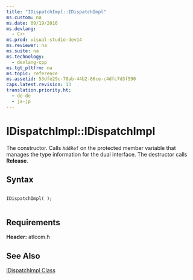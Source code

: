 ```yaml
---
title: "IDispatchImpl::IDispatchImpl"
ms.custom: na
ms.date: 09/19/2016
ms.devlang: 
  - C++
ms.prod: visual-studio-dev14
ms.reviewer: na
ms.suite: na
ms.technology: 
  - devlang-cpp
ms.tgt_pltfrm: na
ms.topic: reference
ms.assetid: 53dfe29c-78ab-44b2-86ce-c4dfc7d3f590
caps.latest.revision: 13
translation.priority.ht: 
  - de-de
  - ja-jp
---
```

# IDispatchImpl::IDispatchImpl
The constructor. Calls `AddRef` on the protected member variable that manages the type information for the dual interface. The destructor calls **Release**.  
  
## Syntax  
  
```  
  
IDispatchImpl( );  
  
```  
  
## Requirements  
 **Header:** atlcom.h  
  
## See Also  
 [IDispatchImpl Class](../vs140/IDispatchImpl-Class.md)